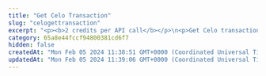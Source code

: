 ```yaml
---
title: "Get Celo Transaction"
slug: "celogettransaction"
excerpt: "<p><b>2 credits per API call</b></p>\n<p>Get Celo transaction by transaction hash.</p>"
category: 65a8e44fccf94800381cd6f7
hidden: false
createdAt: "Mon Feb 05 2024 11:38:51 GMT+0000 (Coordinated Universal Time)"
updatedAt: "Mon Feb 05 2024 11:39:06 GMT+0000 (Coordinated Universal Time)"
---
```

